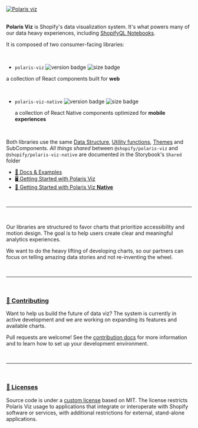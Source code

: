 <a name="polaris-viz" href="#polaris-viz"><img src="../public/polaris_viz_header.png" alt="Polaris viz" /></a><br/><br/>

**Polaris Viz** is Shopify's data visualization system. It's what powers many of our data heavy experiences, including [ShopifyQL Notebooks](https://shopify.engineering/shopify-commerce-data-querying-language-shopifyql).

It is composed of two consumer-facing libraries:

<br/>

-  `polaris-viz`
![version badge](https://img.shields.io/npm/v/@shopify/polaris-viz)
![size badge](https://img.shields.io/bundlephobia/minzip/@shopify/polaris-viz)

 a collection of React components built for **web**

<br/>

- `polaris-viz-native`
![version badge](https://img.shields.io/npm/v/@shopify/polaris-viz-native)
![size badge](https://img.shields.io/bundlephobia/minzip/@shopify/polaris-viz-native)

  a collection of React Native components optimized for **mobile experiences**

<br/>

Both libraries use the same [Data Structure](http://polaris-viz.shopify.io/iframe.html?id=shared-data-structure--page&args=&viewMode=story), [Utility functions](http://polaris-viz.shopify.io/iframe.html?id=shared-utilities--page&viewMode=story), [Themes](http://polaris-viz.shopify.io/iframe.html?id=shared-themes-default-themes--page&args=&viewMode=story) and SubComponents. _All things shared_ between `@shopify/polaris-viz` and `@shopify/polaris-viz-native` are documented in the Storybook's `Shared` folder


- [📓 Docs & Examples](https://polaris-viz.shopify.io)
- [🖥 Getting Started with Polaris Viz](http://polaris-viz.shopify.io/?path=/docs/polaris-viz-getting-started--page)
- [📱 Getting Started with Polaris Viz **Native**](http://polaris-viz.shopify.io/?path=/docs/polaris-viz-native-getting-started--page)




<br/>
<hr/>
<br/>

Our libraries are structured to favor charts that prioritize accessibility and motion design. The goal is to help users create clear and meaningful analytics experiences.

We want to do the heavy lifting of developing charts, so our partners can focus on telling amazing data stories and not re-inventing the wheel.

<br/>
<hr/>
<br/>

<a name="contributing" href="#contributing">
  <h3>🤝 Contributing</h3>
</a>


Want to help us build the future of data viz?
The system is currently in active development and we are working on expanding its features and available charts.

Pull requests are welcome! See the [contribution docs](https://github.com/Shopify/polaris-viz/blob/master/CONTRIBUTING.md) for more information and to learn how to set up your development environment.


<br/>
<hr/>
<br/>
<a name="licenses" href="#licenses">
  <h3>📃 Licenses</h3>
</a>

 Source code is under a [custom license](https://github.com/Shopify/polaris-viz/blob/main/LICENSE.md) based on MIT. The license restricts Polaris Viz usage to applications that integrate or interoperate with Shopify software or services, with additional restrictions for external, stand-alone applications.
